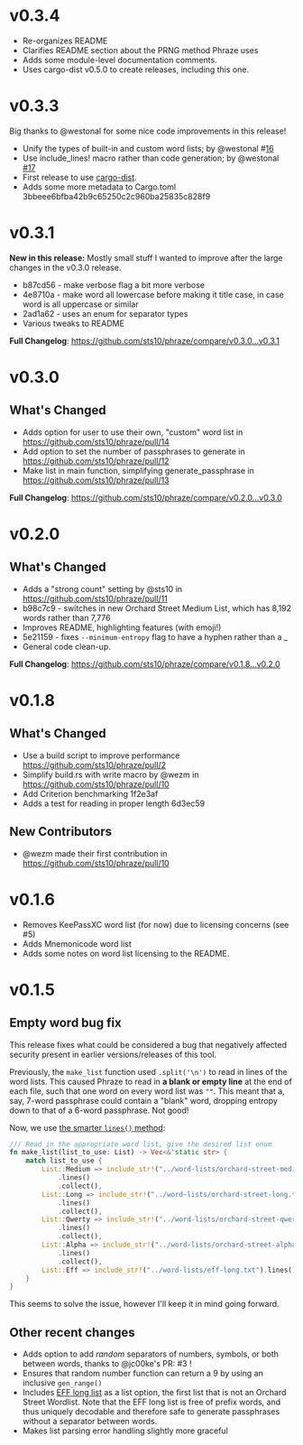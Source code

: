 # v0.3.4

* Re-organizes README
* Clarifies README section about the PRNG method Phraze uses
* Adds some module-level documentation comments.
* Uses cargo-dist v0.5.0 to create releases, including this one.

# v0.3.3

Big thanks to @westonal for some nice code improvements in this release!

* Unify the types of built-in and custom word lists; by @westonal  #[16](https://github.com/sts10/phraze/pull/16)
* Use include_lines! macro rather than code generation; by @westonal [#17](https://github.com/sts10/phraze/pull/17)
* First release to use [cargo-dist](https://opensource.axo.dev/cargo-dist/). 
* Adds some more metadata to Cargo.toml 3bbeee6bfba42b9c65250c2c960ba25835c828f9 

# v0.3.1

**New in this release:** Mostly small stuff I wanted to improve after the large changes in the v0.3.0 release.

* b87cd56 - make verbose flag a bit more verbose 
* 4e8710a - make word all lowercase before making it title case, in case word is all uppercase or similar
* 2ad1a62 - uses an enum for separator types
* Various tweaks to README

**Full Changelog**: https://github.com/sts10/phraze/compare/v0.3.0...v0.3.1

# v0.3.0

## What's Changed
* Adds option for user to use their own, "custom" word list in https://github.com/sts10/phraze/pull/14
* Add option to set the number of passphrases to generate in https://github.com/sts10/phraze/pull/12
* Make list in main function, simplifying generate_passphrase in https://github.com/sts10/phraze/pull/13

**Full Changelog**: https://github.com/sts10/phraze/compare/v0.2.0...v0.3.0

# v0.2.0

## What's Changed
* Adds a "strong count" setting by @sts10 in https://github.com/sts10/phraze/pull/11
* b98c7c9 - switches in new Orchard Street Medium List, which has 8,192 words rather than 7,776
* Improves README, highlighting features (with emoji!)
* 5e21159 - fixes `--minimum-entropy` flag to have a hyphen rather than a _
* General code clean-up.

**Full Changelog**: https://github.com/sts10/phraze/compare/v0.1.8...v0.2.0

# v0.1.8

## What's Changed
* Use a build script to improve performance https://github.com/sts10/phraze/pull/2
* Simplify build.rs with write macro by @wezm in https://github.com/sts10/phraze/pull/10
* Add Criterion benchmarking 1f2e3af
* Adds a test for reading in proper length 6d3ec59 

## New Contributors
* @wezm made their first contribution in https://github.com/sts10/phraze/pull/10

# v0.1.6

* Removes KeePassXC word list (for now) due to licensing concerns (see #5)
* Adds Mnemonicode word list
* Adds some notes on word list licensing to the README.

# v0.1.5

## Empty word bug fix
This release fixes what could be considered a bug that negatively affected security present in earlier versions/releases of this tool. 

Previously, the `make_list` function used `.split('\n')` to read in lines of the word lists. This caused Phraze to read in **a blank or empty line** at the end of each file, such that one word on every word list was `""`. This meant that a, say, 7-word passphrase could contain a "blank" word, dropping entropy down to that of a 6-word passphrase. Not good!

Now, we use [the smarter `lines()` method](https://doc.rust-lang.org/std/primitive.str.html#method.lines):
```rust
/// Read in the appropriate word list, give the desired list enum
fn make_list(list_to_use: List) -> Vec<&'static str> {
    match list_to_use {
        List::Medium => include_str!("../word-lists/orchard-street-medium.txt")
            .lines()
            .collect(),
        List::Long => include_str!("../word-lists/orchard-street-long.txt")
            .lines()
            .collect(),
        List::Qwerty => include_str!("../word-lists/orchard-street-qwerty.txt")
            .lines()
            .collect(),
        List::Alpha => include_str!("../word-lists/orchard-street-alpha.txt")
            .lines()
            .collect(),
        List::Eff => include_str!("../word-lists/eff-long.txt").lines().collect(),
    }
}
```

This seems to solve the issue, however I'll keep it in mind going forward. 

## Other recent changes
* Adds option to add _random_ separators of numbers, symbols, or both between words, thanks to @jc00ke's PR: #3 ! 
* Ensures that random number function can return a 9 by using an inclusive `gen_range()`
* Includes [EFF long list](https://www.eff.org/deeplinks/2016/07/new-wordlists-random-passphrases) as a list option, the first list that is not an Orchard Street Wordlist. Note that the EFF long list is free of prefix words, and thus uniquely decodable and therefore safe to generate passphrases without a separator between words. 
* Makes list parsing error handling slightly more graceful
